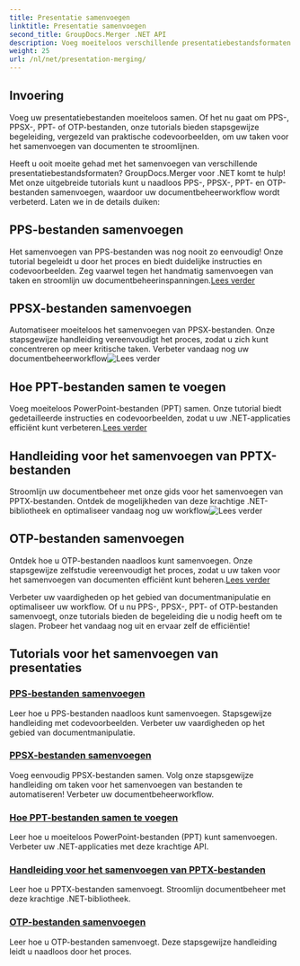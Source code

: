 ```yaml
---
title: Presentatie samenvoegen
linktitle: Presentatie samenvoegen
second_title: GroupDocs.Merger .NET API
description: Voeg moeiteloos verschillende presentatiebestandsformaten samen. Volg onze tutorials om PPS-, PPSX-, PPT- en OTP-bestanden efficiënt samen te voegen. #GroupDocs.Fusie
weight: 25
url: /nl/net/presentation-merging/
---
```

## Invoering

Voeg uw presentatiebestanden moeiteloos samen. Of het nu gaat om PPS-, PPSX-, PPT- of OTP-bestanden, onze tutorials bieden stapsgewijze begeleiding, vergezeld van praktische codevoorbeelden, om uw taken voor het samenvoegen van documenten te stroomlijnen.

Heeft u ooit moeite gehad met het samenvoegen van verschillende presentatiebestandsformaten? GroupDocs.Merger voor .NET komt te hulp! Met onze uitgebreide tutorials kunt u naadloos PPS-, PPSX-, PPT- en OTP-bestanden samenvoegen, waardoor uw documentbeheerworkflow wordt verbeterd. Laten we in de details duiken:

##  PPS-bestanden samenvoegen

 Het samenvoegen van PPS-bestanden was nog nooit zo eenvoudig! Onze tutorial begeleidt u door het proces en biedt duidelijke instructies en codevoorbeelden. Zeg vaarwel tegen het handmatig samenvoegen van taken en stroomlijn uw documentbeheerinspanningen.[Lees verder](./merge-pps-files/)

##  PPSX-bestanden samenvoegen

 Automatiseer moeiteloos het samenvoegen van PPSX-bestanden. Onze stapsgewijze handleiding vereenvoudigt het proces, zodat u zich kunt concentreren op meer kritische taken. Verbeter vandaag nog uw documentbeheerworkflow![Lees verder](./merging-ppsx-files/)

##  Hoe PPT-bestanden samen te voegen

 Voeg moeiteloos PowerPoint-bestanden (PPT) samen. Onze tutorial biedt gedetailleerde instructies en codevoorbeelden, zodat u uw .NET-applicaties efficiënt kunt verbeteren.[Lees verder](./how-to-merge-ppt-files/)

##  Handleiding voor het samenvoegen van PPTX-bestanden

 Stroomlijn uw documentbeheer met onze gids voor het samenvoegen van PPTX-bestanden. Ontdek de mogelijkheden van deze krachtige .NET-bibliotheek en optimaliseer vandaag nog uw workflow![Lees verder](./guide-merging-pptx-files/)

##  OTP-bestanden samenvoegen

Ontdek hoe u OTP-bestanden naadloos kunt samenvoegen. Onze stapsgewijze zelfstudie vereenvoudigt het proces, zodat u uw taken voor het samenvoegen van documenten efficiënt kunt beheren.[Lees verder](./merging-otp-files/)

Verbeter uw vaardigheden op het gebied van documentmanipulatie en optimaliseer uw workflow. Of u nu PPS-, PPSX-, PPT- of OTP-bestanden samenvoegt, onze tutorials bieden de begeleiding die u nodig heeft om te slagen. Probeer het vandaag nog uit en ervaar zelf de efficiëntie!
## Tutorials voor het samenvoegen van presentaties
### [PPS-bestanden samenvoegen](./merge-pps-files/)
Leer hoe u PPS-bestanden naadloos kunt samenvoegen. Stapsgewijze handleiding met codevoorbeelden. Verbeter uw vaardigheden op het gebied van documentmanipulatie.
### [PPSX-bestanden samenvoegen](./merging-ppsx-files/)
Voeg eenvoudig PPSX-bestanden samen. Volg onze stapsgewijze handleiding om taken voor het samenvoegen van bestanden te automatiseren! Verbeter uw documentbeheerworkflow.
### [Hoe PPT-bestanden samen te voegen](./how-to-merge-ppt-files/)
Leer hoe u moeiteloos PowerPoint-bestanden (PPT) kunt samenvoegen. Verbeter uw .NET-applicaties met deze krachtige API.
### [Handleiding voor het samenvoegen van PPTX-bestanden](./guide-merging-pptx-files/)
Leer hoe u PPTX-bestanden samenvoegt. Stroomlijn documentbeheer met deze krachtige .NET-bibliotheek.
### [OTP-bestanden samenvoegen](./merging-otp-files/)
Leer hoe u OTP-bestanden samenvoegt. Deze stapsgewijze handleiding leidt u naadloos door het proces.